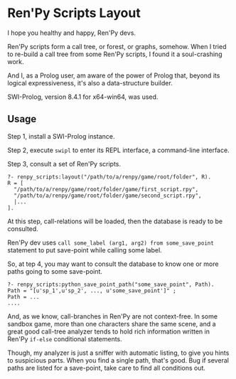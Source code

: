 # Ren'Py Scripts Layout

I hope you healthy and happy, Ren'Py devs.

Ren'Py scripts form a call tree, or forest, or graphs, somehow.
When I tried to re-build a call tree from some Ren'Py scripts,
I found it a soul-crashing work.

And I, as a Prolog user, am aware of the power of Prolog that,
beyond its logical expressiveness, it's also a data-structure builder.

SWI-Prolog, version 8.4.1 for x64-win64, was used.

## Usage

Step 1, install a SWI-Prolog instance.

Step 2, execute `swipl` to enter its REPL interface, a command-line interface.

Step 3, consult a set of Ren'Py scripts.

    ?- renpy_scripts:layout("/path/to/a/renpy/game/root/folder", R).
    R = [
      "/path/to/a/renpy/game/root/folder/game/first_script.rpy",
      "/path/to/a/renpy/game/root/folder/game/second_script.rpy",
      |...
    ].

At this step, call-relations will be loaded, then the database is ready to be consulted.

Ren'Py dev uses `call some_label (arg1, arg2) from some_save_point` statement
to put save-point while calling some label.

So, at tep 4, you may want to consult the database to know one or more paths
going to some save-point.

    ?- renpy_scripts:python_save_point_path("some_save_point", Path).
    Path = "[u'sp_1',u'sp_2', ..., u'some_save_point']" ;
    Path = ...
    ....

    
And, as we know, call-branches in Ren'Py are not context-free.
In some sandbox game, more than one characters share the same scene, and
a great good call-tree analyzer tends to hold rich information written in
Ren'Py `if-else` conditional statements.

Though, my analyzer is just a sniffer with automatic listing, to
give you hints to suspicious parts. When you find a single path, that's good.
Bug if several paths are listed for a save-point, take care to find all conditions out.
